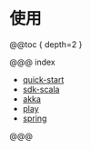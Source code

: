 # 使用

@@toc { depth=2 }

@@@ index

- [quick-start](quick-start.md)
- [sdk-scala](sdk-scala.md)
- [akka](akka.md)
- [play](play.md)
- [spring](spring.md)

@@@

